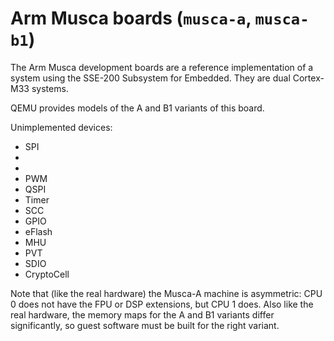 # Arm Musca boards (`musca-a`, `musca-b1`)

The Arm Musca development boards are a reference implementation of a
system using the SSE-200 Subsystem for Embedded. They are dual
Cortex-M33 systems.

QEMU provides models of the A and B1 variants of this board.

Unimplemented devices:

-   SPI
-   
-   
-   PWM
-   QSPI
-   Timer
-   SCC
-   GPIO
-   eFlash
-   MHU
-   PVT
-   SDIO
-   CryptoCell

Note that (like the real hardware) the Musca-A machine is asymmetric:
CPU 0 does not have the FPU or DSP extensions, but CPU 1 does. Also like
the real hardware, the memory maps for the A and B1 variants differ
significantly, so guest software must be built for the right variant.
